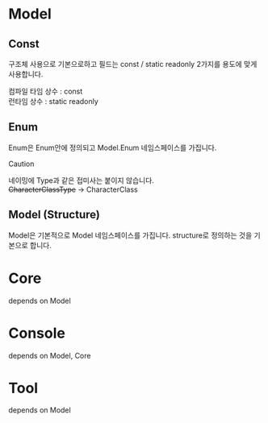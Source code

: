 
# Model 

## Const

구조체 사용으로 기본으로하고 필드는 const / static readonly 2가지를 용도에 맞게 사용합니다.

컴파일 타임 상수 : const  
런타임 상수 : static readonly  

## Enum 

Enum은 Enum안에 정의되고 Model.Enum 네임스페이스를 가집니다.  
> [!Caution]  
> 네이밍에 Type과 같은 접미사는 붙이지 않습니다.  
> ~~CharacterClassType~~ -> CharacterClass

## Model (Structure)

Model은 기본적으로 Model 네임스페이스를 가집니다.
structure로 정의하는 것을 기본으로 합니다.

# Core

depends on Model

# Console

depends on Model, Core

# Tool

depends on Model
